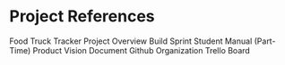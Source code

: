 # Project References
Food Truck Tracker Project Overview
Build Sprint Student Manual (Part-Time)
Product Vision Document
Github Organization
Trello Board